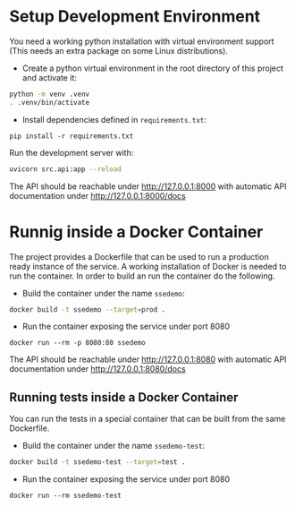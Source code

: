 # Setup Development Environment

You need a working python installation with virtual environment support (This needs an extra package on some Linux distributions).

* Create a python virtual environment in the root directory of this project and activate it:
```bash
python -m venv .venv
. .venv/bin/activate
```
* Install dependencies defined in `requirements.txt`:
```
pip install -r requirements.txt
```

Run the development server with:

```bash
uvicorn src.api:app --reload
```

The API should be reachable under <http://127.0.0.1:8000> with automatic API documentation under <http://127.0.0.1:8000/docs>

# Runnig inside a Docker Container

The project provides a Dockerfile that can be used to run a production ready instance of the service.
A working installation of Docker is needed to run the container.
In order to build an run the container do the following.

* Build the container under the name `ssedemo`:
```bash
docker build -t ssedemo --target=prod .
```

* Run the container exposing the service under port 8080
```
docker run --rm -p 8080:80 ssedemo
```

The API should be reachable under <http://127.0.0.1:8080> with automatic API documentation under <http://127.0.0.1:8080/docs>

## Running tests inside a Docker Container

You can run the tests in a special container that can be built from the same Dockerfile.

* Build the container under the name `ssedemo-test`:
```bash
docker build -t ssedemo-test --target=test .
```

* Run the container exposing the service under port 8080
```
docker run --rm ssedemo-test
```